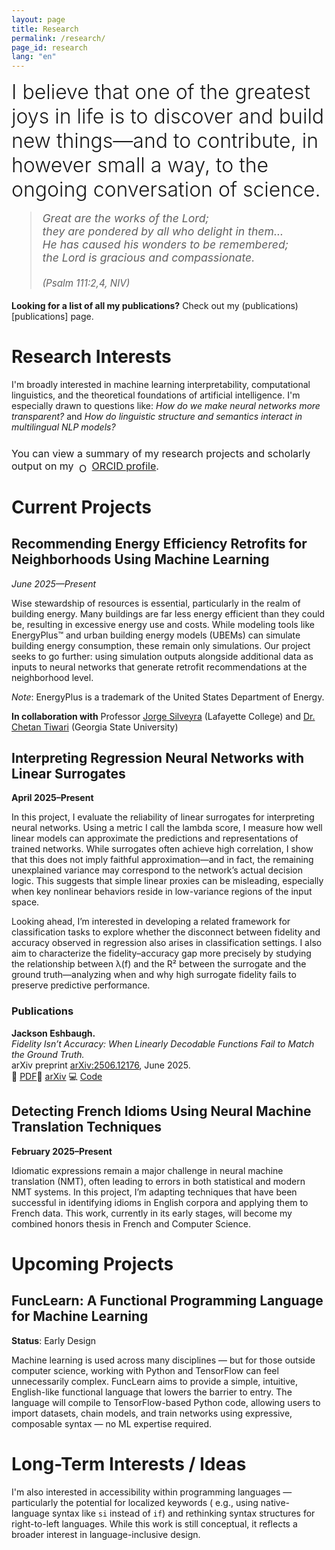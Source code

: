 ```yaml
---
layout: page
title: Research
permalink: /research/
page_id: research
lang: "en"
---
```


<div style="font-size: 2rem; font-weight: 300; margin-bottom: 1rem;">
  I believe that one of the greatest joys in life is to discover and build new things—and to contribute, in however small a way, to the ongoing conversation of science.
</div>

<blockquote style="font-size: 1.1rem; margin-top: 1rem; font-style: italic;">
  Great are the works of the Lord;<br>
  they are pondered by all who delight in them... <br>
  He has caused his wonders to be remembered; <br>
  the Lord is gracious and compassionate. <br>
  <br>
  <span style="font-size: 0.95rem;">(Psalm 111:2,4, NIV)</span>
</blockquote>

**Looking for a list of all my publications?** Check out my (publications)[publications] page.

# Research Interests

I'm broadly interested in machine learning interpretability, computational linguistics, and the theoretical foundations
of artificial intelligence. I'm especially drawn to questions like: _How do we make neural networks more transparent?_
and _How do linguistic structure and semantics interact in multilingual NLP models?_

<p style="margin-top: 1.5rem; font-size: 1rem;">
You can view a summary of my research projects and scholarly output on my
<img alt="ORCID iD" src="https://info.orcid.org/wp-content/uploads/2019/11/orcid_16x16.png"
       width="16" height="16" style="vertical-align: text-bottom; margin-left: 4px;" />
  <a href="https://orcid.org/0009-0009-1806-2166" target="_blank" rel="noopener noreferrer" style="text-decoration: underline;">
    ORCID profile</a>.
</p>

# Current Projects

## Recommending Energy Efficiency Retrofits for Neighborhoods Using Machine Learning

*June 2025—Present*

Wise stewardship of resources is essential, particularly in the realm of building energy. Many buildings are far less
energy efficient than they could be, resulting in excessive energy use and costs. While modeling tools like
EnergyPlus&trade; and urban building energy models (UBEMs) can simulate building energy consumption, these remain only
simulations. Our project seeks to go further: using simulation outputs alongside additional data as inputs to neural
networks that generate retrofit recommendations at the neighborhood level.

_Note_: EnergyPlus is a trademark of the United States Department of Energy.

**In collaboration with** Professor [Jorge Silveyra](https://compsci.lafayette.edu/people/jorge-silveyra/) (Lafayette
College)
and [Dr. Chetan Tiwari](https://cas.gsu.edu/profile/chetan-tiwari/) (Georgia State University)

## Interpreting Regression Neural Networks with Linear Surrogates

**April 2025–Present**

In this project, I evaluate the reliability of linear surrogates for interpreting neural networks. Using a metric I call
the lambda score, I measure how well linear models can approximate the predictions and representations of trained
networks. While surrogates often achieve high correlation, I show that this does not imply faithful approximation—and in
fact, the remaining unexplained variance may correspond to the network’s actual decision logic. This suggests that
simple linear proxies can be misleading, especially when key nonlinear behaviors reside in low-variance regions of the
input space.

Looking ahead, I’m interested in developing a related framework for classification tasks to explore whether the
disconnect between fidelity and accuracy observed in regression also arises in classification settings. I also aim to
characterize the fidelity–accuracy gap more precisely by studying the relationship between λ(f) and the R² between the
surrogate and the ground truth—analyzing when and why high surrogate fidelity fails to preserve predictive performance.

### Publications

**Jackson Eshbaugh.**  
*Fidelity Isn’t Accuracy: When Linearly Decodable Functions Fail to Match the Ground Truth.*  
arXiv preprint [arXiv:2506.12176](https://arxiv.org/abs/2506.12176), June 2025.  
📄 [PDF](https://arxiv.org/pdf/2506.12176)🔗 [arXiv](https://arxiv.org/abs/2506.12176)
💻 [Code](https://github.com/jacksoneshbaugh/lambda-linearity-score)

## Detecting French Idioms Using Neural Machine Translation Techniques

**February 2025–Present**

Idiomatic expressions remain a major challenge in neural machine translation (NMT), often leading to errors in both
statistical and modern NMT systems. In this project, I’m adapting techniques that have been successful in identifying
idioms in English corpora and applying them to French data. This work, currently in its early stages, will become my
combined honors thesis in French and Computer Science.

# Upcoming Projects

## FuncLearn: A Functional Programming Language for Machine Learning

**Status**: Early Design

Machine learning is used across many disciplines — but for those outside computer science, working with Python and
TensorFlow can feel unnecessarily complex. FuncLearn aims to provide a simple, intuitive, English-like functional
language that lowers the barrier to entry. The language will compile to TensorFlow-based Python code, allowing users to
import datasets, chain models, and train networks using expressive, composable syntax — no ML expertise required.

# Long-Term Interests / Ideas

I'm also interested in accessibility within programming languages — particularly the potential for localized keywords (
e.g., using native-language syntax like `si` instead of `if`) and rethinking syntax structures for right-to-left
languages. While this work is still conceptual, it reflects a broader interest in language-inclusive design.

